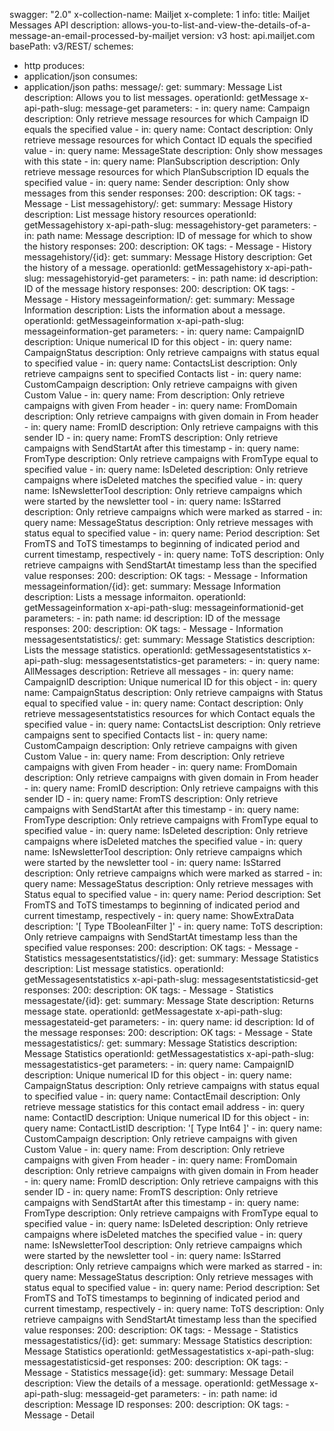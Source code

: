 swagger: "2.0"
x-collection-name: Mailjet
x-complete: 1
info:
  title: Mailjet Messages API
  description: allows-you-to-list-and-view-the-details-of-a-message-an-email-processed-by-mailjet
  version: v3
host: api.mailjet.com
basePath: v3/REST/
schemes:
- http
produces:
- application/json
consumes:
- application/json
paths:
  message/:
    get:
      summary: Message List
      description: Allows you to list messages.
      operationId: getMessage
      x-api-path-slug: message-get
      parameters:
      - in: query
        name: Campaign
        description: Only retrieve message resources for which Campaign ID equals
          the specified value
      - in: query
        name: Contact
        description: Only retrieve message resources for which Contact ID equals the
          specified value
      - in: query
        name: MessageState
        description: Only show messages with this state
      - in: query
        name: PlanSubscription
        description: Only retrieve message resources for which PlanSubscription ID
          equals the specified value
      - in: query
        name: Sender
        description: Only show messages from this sender
      responses:
        200:
          description: OK
      tags:
      - Message
      - List
  messagehistory/:
    get:
      summary: Message History
      description: List message history resources
      operationId: getMessagehistory
      x-api-path-slug: messagehistory-get
      parameters:
      - in: path
        name: Message
        description: ID of message for which to show the history
      responses:
        200:
          description: OK
      tags:
      - Message
      - History
  messagehistory/{id}:
    get:
      summary: Message History
      description: Get the history of a message.
      operationId: getMessagehistory
      x-api-path-slug: messagehistoryid-get
      parameters:
      - in: path
        name: id
        description: ID of the message history
      responses:
        200:
          description: OK
      tags:
      - Message
      - History
  messageinformation/:
    get:
      summary: Message Information
      description: Lists the information about a message.
      operationId: getMessageinformation
      x-api-path-slug: messageinformation-get
      parameters:
      - in: query
        name: CampaignID
        description: Unique numerical ID for this object
      - in: query
        name: CampaignStatus
        description: Only retrieve campaigns with status equal to specified value
      - in: query
        name: ContactsList
        description: Only retrieve campaigns sent to specified Contacts list
      - in: query
        name: CustomCampaign
        description: Only retrieve campaigns with given Custom Value
      - in: query
        name: From
        description: Only retrieve campaigns with given From header
      - in: query
        name: FromDomain
        description: Only retrieve campaigns with given domain in From header
      - in: query
        name: FromID
        description: Only retrieve campaigns with this sender ID
      - in: query
        name: FromTS
        description: Only retrieve campaigns with SendStartAt after this timestamp
      - in: query
        name: FromType
        description: Only retrieve campaigns with FromType equal to specified value
      - in: query
        name: IsDeleted
        description: Only retrieve campaigns where isDeleted matches the specified
          value
      - in: query
        name: IsNewsletterTool
        description: Only retrieve campaigns which were started by the newsletter
          tool
      - in: query
        name: IsStarred
        description: Only retrieve campaigns which were marked as starred
      - in: query
        name: MessageStatus
        description: Only retrieve messages with status equal to specified value
      - in: query
        name: Period
        description: Set FromTS and ToTS timestamps to beginning of indicated period
          and current timestamp, respectively
      - in: query
        name: ToTS
        description: Only retrieve campaigns with SendStartAt timestamp less than
          the specified value
      responses:
        200:
          description: OK
      tags:
      - Message
      - Information
  messageinformation/{id}:
    get:
      summary: Message Information
      description: Lists a message informaiton.
      operationId: getMessageinformation
      x-api-path-slug: messageinformationid-get
      parameters:
      - in: path
        name: id
        description: ID of the message
      responses:
        200:
          description: OK
      tags:
      - Message
      - Information
  messagesentstatistics/:
    get:
      summary: Message Statistics
      description: Lists the message statistics.
      operationId: getMessagesentstatistics
      x-api-path-slug: messagesentstatistics-get
      parameters:
      - in: query
        name: AllMessages
        description: Retrieve all messages
      - in: query
        name: CampaignID
        description: Unique numerical ID for this object
      - in: query
        name: CampaignStatus
        description: Only retrieve campaigns with Status equal to specified value
      - in: query
        name: Contact
        description: Only retrieve messagesentstatistics resources for which Contact
          equals the specified value
      - in: query
        name: ContactsList
        description: Only retrieve campaigns sent to specified Contacts list
      - in: query
        name: CustomCampaign
        description: Only retrieve campaigns with given Custom Value
      - in: query
        name: From
        description: Only retrieve campaigns with given From header
      - in: query
        name: FromDomain
        description: Only retrieve campaigns with given domain in From header
      - in: query
        name: FromID
        description: Only retrieve campaigns with this sender ID
      - in: query
        name: FromTS
        description: Only retrieve campaigns with SendStartAt after this timestamp
      - in: query
        name: FromType
        description: Only retrieve campaigns with FromType equal to specified value
      - in: query
        name: IsDeleted
        description: Only retrieve campaigns where isDeleted matches the specified
          value
      - in: query
        name: IsNewsletterTool
        description: Only retrieve campaigns which were started by the newsletter
          tool
      - in: query
        name: IsStarred
        description: Only retrieve campaigns which were marked as starred
      - in: query
        name: MessageStatus
        description: Only retrieve messages with Status equal to specified value
      - in: query
        name: Period
        description: Set FromTS and ToTS timestamps to beginning of indicated period
          and current timestamp, respectively
      - in: query
        name: ShowExtraData
        description: '[ Type TBooleanFilter ]'
      - in: query
        name: ToTS
        description: Only retrieve campaigns with SendStartAt timestamp less than
          the specified value
      responses:
        200:
          description: OK
      tags:
      - Message
      - Statistics
  messagesentstatistics/{id}:
    get:
      summary: Message Statistics
      description: List message statistics.
      operationId: getMessagesentstatistics
      x-api-path-slug: messagesentstatisticsid-get
      responses:
        200:
          description: OK
      tags:
      - Message
      - Statistics
  messagestate/{id}:
    get:
      summary: Message State
      description: Returns message state.
      operationId: getMessagestate
      x-api-path-slug: messagestateid-get
      parameters:
      - in: query
        name: id
        description: Id of the message
      responses:
        200:
          description: OK
      tags:
      - Message
      - State
  messagestatistics/:
    get:
      summary: Message Statistics
      description: Message Statistics
      operationId: getMessagestatistics
      x-api-path-slug: messagestatistics-get
      parameters:
      - in: query
        name: CampaignID
        description: Unique numerical ID for this object
      - in: query
        name: CampaignStatus
        description: Only retrieve campaigns with status equal to specified value
      - in: query
        name: ContactEmail
        description: Only retrieve message statistics for this contact email address
      - in: query
        name: ContactID
        description: Unique numerical ID for this object
      - in: query
        name: ContactListID
        description: '[ Type Int64 ]'
      - in: query
        name: CustomCampaign
        description: Only retrieve campaigns with given Custom Value
      - in: query
        name: From
        description: Only retrieve campaigns with given From header
      - in: query
        name: FromDomain
        description: Only retrieve campaigns with given domain in From header
      - in: query
        name: FromID
        description: Only retrieve campaigns with this sender ID
      - in: query
        name: FromTS
        description: Only retrieve campaigns with SendStartAt after this timestamp
      - in: query
        name: FromType
        description: Only retrieve campaigns with FromType equal to specified value
      - in: query
        name: IsDeleted
        description: Only retrieve campaigns where isDeleted matches the specified
          value
      - in: query
        name: IsNewsletterTool
        description: Only retrieve campaigns which were started by the newsletter
          tool
      - in: query
        name: IsStarred
        description: Only retrieve campaigns which were marked as starred
      - in: query
        name: MessageStatus
        description: Only retrieve messages with status equal to specified value
      - in: query
        name: Period
        description: Set FromTS and ToTS timestamps to beginning of indicated period
          and current timestamp, respectively
      - in: query
        name: ToTS
        description: Only retrieve campaigns with SendStartAt timestamp less than
          the specified value
      responses:
        200:
          description: OK
      tags:
      - Message
      - Statistics
  messagestatistics/{id}:
    get:
      summary: Message Statistics
      description: Message Statistics
      operationId: getMessagestatistics
      x-api-path-slug: messagestatisticsid-get
      responses:
        200:
          description: OK
      tags:
      - Message
      - Statistics
  message{id}:
    get:
      summary: Message Detail
      description: View the details of a message.
      operationId: getMessage
      x-api-path-slug: messageid-get
      parameters:
      - in: path
        name: id
        description: Message ID
      responses:
        200:
          description: OK
      tags:
      - Message
      - Detail